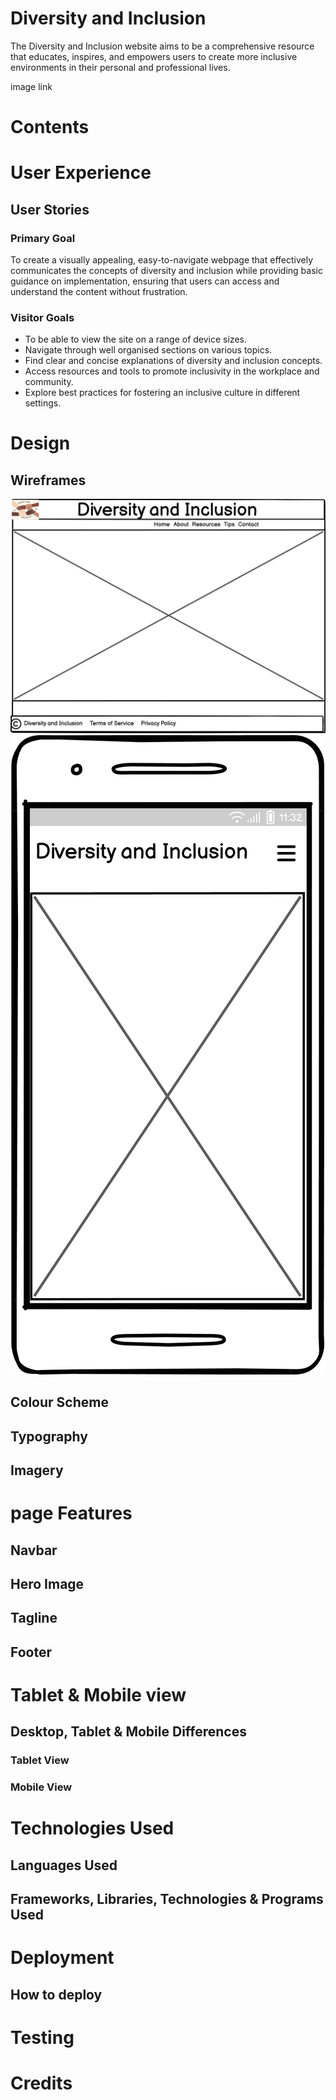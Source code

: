 # Diversity and Inclusion
The Diversity and Inclusion website aims to be a comprehensive resource that educates, inspires, and empowers users to create more inclusive environments in their personal and professional lives.

image
link

# Contents





# User Experience
## User Stories
### Primary Goal
To create a visually appealing, easy-to-navigate webpage that effectively communicates the concepts of diversity and inclusion while providing basic guidance on implementation, ensuring that users can access and understand the content without frustration.



### Visitor Goals
- To be able to view the site on a range of device sizes.
- Navigate through well organised sections on various topics.
- Find clear and concise explanations of diversity and inclusion concepts.
- Access resources and tools to promote inclusivity in the workplace and community.
- Explore best practices for fostering an inclusive culture in different settings.
  
# Design

## Wireframes
![desktop](https://github.com/ZazaMasilo/Diversity-and-Inclusion-in-the-Workplace/blob/main/Desktop.png?raw=true)
![mobile](https://github.com/ZazaMasilo/Diversity-and-Inclusion-in-the-Workplace/blob/main/Mobile.png?raw=true)
## Colour Scheme

## Typography

## Imagery

# page Features
## Navbar
## Hero Image
## Tagline
## Footer

# Tablet & Mobile view
## Desktop, Tablet & Mobile Differences
### Tablet View
### Mobile View
# Technologies Used
## Languages Used
## Frameworks, Libraries, Technologies & Programs Used
# Deployment
## How to deploy
# Testing
# Credits














